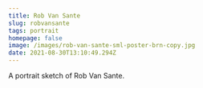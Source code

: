 ```yaml
---
title: Rob Van Sante
slug: robvansante
tags: portrait
homepage: false
image: /images/rob-van-sante-sml-poster-brn-copy.jpg
date: 2021-08-30T13:10:49.294Z
---
```

A portrait sketch of Rob Van Sante.
